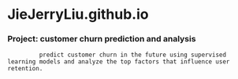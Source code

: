 # JieJerryLiu.github.io


### Project: customer churn prediction and analysis
             predict customer churn in the future using supervised learning models and analyze the top factors that influence user retention.
